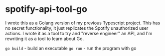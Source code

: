 # spotify-api-tool-go

I wrote this as a Golang version of my previous Typescript project. This has no secret functionality, it just replicates the Spotify unauthorized user actions. I wrote it as a tool to try and "reverse engineer" an API, and I'm rewriting it as a tool to learn about Go.

`go build` - build an executable
`go run` - run the program with go

